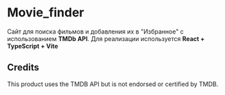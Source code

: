 # Movie_finder

Сайт для поиска фильмов и добавления их в "Избранное" с использованием **TMDb API**. 
Для реализации используется **React + TypeScript + Vite**

## Credits
This product uses the TMDB API but is not endorsed or certified by TMDB.
